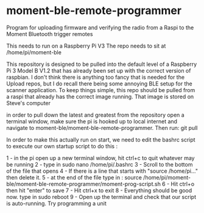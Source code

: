 # moment-ble-remote-programmer
Program for uploading firmware and verifying the radio from a Raspi to the Moment Bluetooth trigger remotes

This needs to run on a Raspberry Pi V3
The repo needs to sit at /home/pi/moment-ble

This repository is designed to be pulled into the default level of a Raspberry Pi 3 Model B V1.2 that has already been set up with the correct version of raspbian. I don't think there is anything too fancy that is needed for the Upload repos, but I do recall there being some annoying BLE setup for the scanner application. To keep things simple, this repo should be pulled from a raspi that already has the correct image running. That image is stored on Steve's computer

in order to pull down the latest and greatest from the repository open a terminal window, make sure the pi is hooked up to local internet and navigate to moment-ble/moment-ble-remote-programmer. Then run:
    git pull

In order to make this actually run on start, we need to edit the bashrc script to execute our own startup script to do this :

1 - in the pi open up a new terminal window, hit ctrl+c to quit whatever may be running
2 - type in
    sudo nano /home/pi/.bashrc
3 - Scroll to the bottom of the file that opens
4 - If there is a line that starts with "source /home/pi..." then delete it.
5 - at the end of the file type in :
    source /home/pi/moment-ble/moment-ble-remote-programmer/moment-prog-script.sh
6 - Hit ctrl+o then hit "enter" to save
7 - Hit ctrl+x to exit
8 - Everything should be good now. type in
    sudo reboot
9 - Open up the terminal and check that our script is auto-running. Try programming a unit
